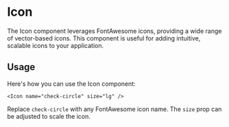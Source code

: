 
# Icon

The Icon component leverages FontAwesome icons, providing a wide range of vector-based icons. This component is useful for adding intuitive, scalable icons to your application.

## Usage

Here's how you can use the Icon component:

```vue
<Icon name="check-circle" size="lg" />
```

Replace `check-circle` with any FontAwesome icon name. The `size` prop can be adjusted to scale the icon.